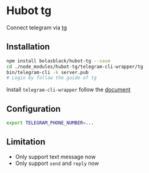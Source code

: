 # Hubot tg

Connect telegram via [tg](https://github.com/vysheng/tg)

## Installation

```bash
npm install bolasblack/hubot-tg --save
cd ./node_modules/hubot-tg/telegram-cli-wrapper/tg
bin/telegram-cli -k server.pub
# Login by follow the guide of tg
```

Install `telegram-cli-wrapper` follow the [document](https://github.com/bolasblack/telegram-cli-wrapper#installation)

## Configuration

```bash
export TELEGRAM_PHONE_NUMBER=...
```

## Limitation

* Only support text message now
* Only support `send` and `reply` now
